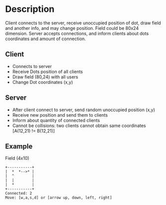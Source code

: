 # Description

Client connects to the server, receive unoccupied position of dot, draw field and another info, and may change position. Field could be 80x24 dimension. Server accepts connections, and inform clients about dots coordinates and amount of connection.

## Client

- Connects to server
- Receive Dots position of all clients
- Draw field (80,24) with all users
- Change Dot coordinates (x,y)

## Server

- After client connect to server, send random unoccupied position (x,y)
- Receive new position and send them to clients
- Inform about quantity of connected clients
- Cannot be collisions: two clients cannot obtain same coordinates [A(12,21) != B(12,21)]

## Example

Field (4x10)

```text
+-----------+
|  *  *-->* |
|  ^        |
|  |        |
|  *        |
+-----------+
Connected: 2
Move: [w,a,s,d] or [arrow up, down, left, right]
```
